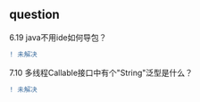 ## question
6.19  java不用ide如何导包？     
```diff
! 未解决
```

7.10 多线程Callable<String>接口中有个"String"泛型是什么？
```diff
! 未解决
```
